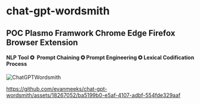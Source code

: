 # chat-gpt-wordsmith

## POC Plasmo Framwork Chrome Edge Firefox Browser Extension 

#### NLP Tool ✪  Prompt Chaining ✪ Prompt Engineering ✪ Lexical Codification Process 

![ChatGPTWordsmith](https://github.com/evanmeeks/chat-gpt-wordsmith/assets/18267052/e8343b85-03fa-4983-a2c6-701937bbb44d)

https://github.com/evanmeeks/chat-gpt-wordsmith/assets/18267052/ba5199b0-e5af-4107-adbf-554fde329aaf

